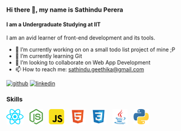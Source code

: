 ### Hi there 👋, my name is Sathindu Perera
#### I am a Undergraduate Studying at IIT 
I am an avid learner of front-end development and its tools.

- 🔭 I’m currently working on on a small todo list project of mine ;P 
- 🌱 I’m currently learning Git 
- 👯 I’m looking to collaborate on Web App Development  
- 📫 How to reach me: sathindu.geethika@gmail.com 


[<img src='https://cdn.jsdelivr.net/npm/simple-icons@3.0.1/icons/github.svg' alt='github' height='40'>](https://github.com/SathinduPerera)  [<img src='https://cdn.jsdelivr.net/npm/simple-icons@3.0.1/icons/linkedin.svg' alt='linkedin' height='40'>](https://www.linkedin.com/in/sathindu-perera-ba9701251/)  

### Skills

<img src='react.svg' alt='github' height='40'> &nbsp;&nbsp; <img src='node-js.svg' alt='github' height='40'> &nbsp;&nbsp; <img src='javascript.svg' alt='github' height='40'> &nbsp;&nbsp; <img src='file-type-html.svg' alt='github' height='40'> &nbsp;&nbsp; <img src='file-type-css.svg' alt='github' height='40'> &nbsp;&nbsp; <img src='java-original.svg' alt='github' height='40'> &nbsp;&nbsp; <img src='python.svg' alt='github' height='40'>




